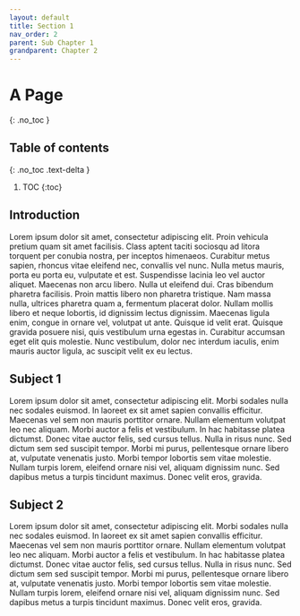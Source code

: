 ```yaml
---
layout: default
title: Section 1
nav_order: 2
parent: Sub Chapter 1
grandparent: Chapter 2
---
```

# A Page
{: .no_toc }

## Table of contents
{: .no_toc .text-delta }

1. TOC
{:toc}

## Introduction

Lorem ipsum dolor sit amet, consectetur adipiscing elit. Proin vehicula pretium
quam sit amet facilisis. Class aptent taciti sociosqu ad litora torquent per
conubia nostra, per inceptos himenaeos. Curabitur metus sapien, rhoncus vitae
eleifend nec, convallis vel nunc. Nulla metus mauris, porta eu porta eu,
vulputate et est. Suspendisse lacinia leo vel auctor aliquet. Maecenas non arcu
libero. Nulla ut eleifend dui. Cras bibendum pharetra facilisis. Proin mattis
libero non pharetra tristique. Nam massa nulla, ultrices pharetra quam a,
fermentum placerat dolor. Nullam mollis libero et neque lobortis, id dignissim
lectus dignissim. Maecenas ligula enim, congue in ornare vel, volutpat ut ante.
Quisque id velit erat. Quisque gravida posuere nisi, quis vestibulum urna
egestas in. Curabitur accumsan eget elit quis molestie. Nunc vestibulum, dolor
nec interdum iaculis, enim mauris auctor ligula, ac suscipit velit ex eu lectus.

## Subject 1

Lorem ipsum dolor sit amet, consectetur adipiscing elit. Morbi sodales nulla
nec sodales euismod. In laoreet ex sit amet sapien convallis efficitur. Maecenas
vel sem non mauris porttitor ornare. Nullam elementum volutpat leo nec aliquam.
Morbi auctor a felis et vestibulum. In hac habitasse platea dictumst. Donec
vitae auctor felis, sed cursus tellus. Nulla in risus nunc. Sed dictum sem sed
suscipit tempor. Morbi mi purus, pellentesque ornare libero at, vulputate
venenatis justo. Morbi tempor lobortis sem vitae molestie. Nullam turpis lorem,
eleifend ornare nisi vel, aliquam dignissim nunc. Sed dapibus metus a turpis
tincidunt maximus. Donec velit eros, gravida.

## Subject 2

Lorem ipsum dolor sit amet, consectetur adipiscing elit. Morbi sodales nulla
nec sodales euismod. In laoreet ex sit amet sapien convallis efficitur. Maecenas
vel sem non mauris porttitor ornare. Nullam elementum volutpat leo nec aliquam.
Morbi auctor a felis et vestibulum. In hac habitasse platea dictumst. Donec
vitae auctor felis, sed cursus tellus. Nulla in risus nunc. Sed dictum sem sed
suscipit tempor. Morbi mi purus, pellentesque ornare libero at, vulputate
venenatis justo. Morbi tempor lobortis sem vitae molestie. Nullam turpis lorem,
eleifend ornare nisi vel, aliquam dignissim nunc. Sed dapibus metus a turpis
tincidunt maximus. Donec velit eros, gravida.


